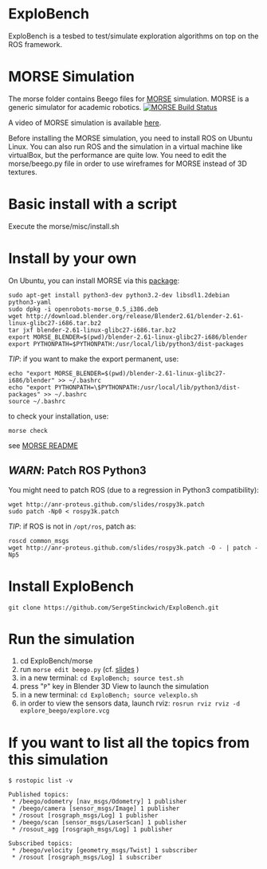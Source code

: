 ExploBench
==========

ExploBench is a tesbed to test/simulate exploration algorithms on top on the ROS framework.

MORSE Simulation
================

The morse folder contains Beego files for [MORSE](http://morse.openrobots.org/) 
simulation. MORSE is a generic simulator for academic robotics.
[![MORSE Build Status](https://secure.travis-ci.org/pierriko/morse.png?branch=travis-ci)](http://travis-ci.org/pierriko/morse)

A video of MORSE simulation is available [here](http://youtube.com/embed/videoseries?list=PL289431A5B18BD997&rel=0&hd=1).

Before installing the MORSE simulation, you need to install ROS on Ubuntu Linux.
You can also run ROS and the simulation in a virtual machine like virtualBox, but the performance are quite low. You need to edit the morse/beego.py file in order to use wireframes for MORSE instead of 3D textures.

# Basic install with a script

Execute the morse/misc/install.sh

# Install by your own

On Ubuntu, you can install MORSE via this [package](http://ge.tt/20XDXJE):

    sudo apt-get install python3-dev python3.2-dev libsdl1.2debian python3-yaml
    sudo dpkg -i openrobots-morse_0.5_i386.deb
    wget http://download.blender.org/release/Blender2.61/blender-2.61-linux-glibc27-i686.tar.bz2
    tar jxf blender-2.61-linux-glibc27-i686.tar.bz2
    export MORSE_BLENDER=$(pwd)/blender-2.61-linux-glibc27-i686/blender
    export PYTHONPATH=$PYTHONPATH:/usr/local/lib/python3/dist-packages

_TIP_: if you want to make the export permanent, use:

    echo "export MORSE_BLENDER=$(pwd)/blender-2.61-linux-glibc27-i686/blender" >> ~/.bashrc
    echo "export PYTHONPATH=\$PYTHONPATH:/usr/local/lib/python3/dist-packages" >> ~/.bashrc
    source ~/.bashrc

to check your installation, use:

    morse check

see [MORSE README](https://github.com/laas/morse#readme)


_WARN_: Patch ROS Python3
-------------------------

You might need to patch ROS (due to a regression in Python3 compatibility):

    wget http://anr-proteus.github.com/slides/rospy3k.patch 
    sudo patch -Np0 < rospy3k.patch

_TIP_: if ROS is not in `/opt/ros`, patch as:

    roscd common_msgs
    wget http://anr-proteus.github.com/slides/rospy3k.patch -O - | patch -Np5

# Install ExploBench

    git clone https://github.com/SergeStinckwich/ExploBench.git

# Run the simulation

1. cd ExploBench/morse
2. run `morse edit beego.py` (cf. [slides](http://bit.ly/proteus2) )
3. in a new terminal: `cd ExploBench; source test.sh`
4. press "`P`" key in Blender 3D View to launch the simulation
5. in a new terminal: `cd ExploBench; source velexplo.sh`
6. in order to view the sensors data, launch rviz: 
   `rosrun rviz rviz -d explore_beego/explore.vcg`

# If you want to list all the topics from this simulation

    $ rostopic list -v

    Published topics:
     * /beego/odometry [nav_msgs/Odometry] 1 publisher
     * /beego/camera [sensor_msgs/Image] 1 publisher
     * /rosout [rosgraph_msgs/Log] 1 publisher
     * /beego/scan [sensor_msgs/LaserScan] 1 publisher
     * /rosout_agg [rosgraph_msgs/Log] 1 publisher

    Subscribed topics:
     * /beego/velocity [geometry_msgs/Twist] 1 subscriber
     * /rosout [rosgraph_msgs/Log] 1 subscriber

